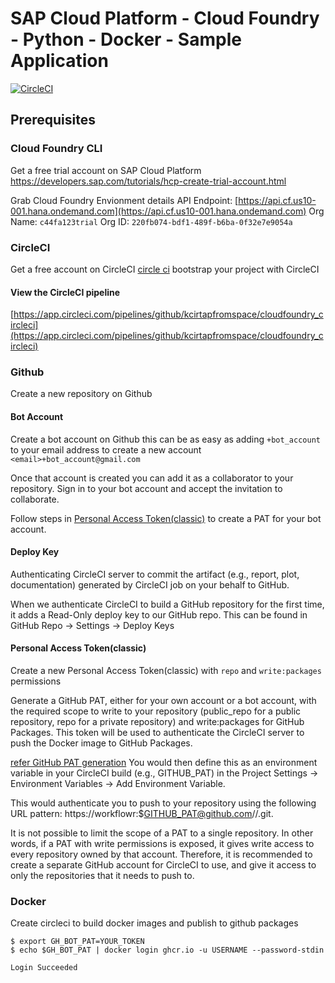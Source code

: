 # SAP Cloud Platform - Cloud Foundry - Python - Docker - Sample Application
[![CircleCI](https://dl.circleci.com/status-badge/img/gh/kcirtapfromspace/cloudfoundry_circleci/tree/main.svg?style=svg)](https://dl.circleci.com/status-badge/redirect/gh/kcirtapfromspace/cloudfoundry_circleci/tree/main)

## Prerequisites
### Cloud Foundry CLI
Get a free trial account on SAP Cloud Platform
https://developers.sap.com/tutorials/hcp-create-trial-account.html

Grab Cloud Foundry Envionment details
API Endpoint: [https://api.cf.us10-001.hana.ondemand.com](https://api.cf.us10-001.hana.ondemand.com)
Org Name: `c44fa123trial`
Org ID: `220fb074-bdf1-489f-b6ba-0f32e7e9054a`

### CircleCI
Get a free account on CircleCI
[circle ci][circle ci]
bootstrap your project with CircleCI

#### View the CircleCI pipeline
[https://app.circleci.com/pipelines/github/kcirtapfromspace/cloudfoundry_circleci](https://app.circleci.com/pipelines/github/kcirtapfromspace/cloudfoundry_circleci)

### Github
Create a new repository on Github

#### Bot Account
Create a bot account on Github
this can be as easy as adding `+bot_account` to your email address to create a new account
`<email>+bot_account@gmail.com`

Once that account is created you can add it as a collaborator to your repository.
Sign in to your bot account and accept the invitation to collaborate.


Follow steps in [Personal Access Token(classic)](#personal-access-tokenclassic) to create a PAT for your bot account.


#### Deploy Key
Authenticating CircleCI server to commit the artifact (e.g., report, plot, documentation) generated by CircleCI job on your behalf to GitHub.

When we authenticate CircleCI to build a GitHub repository for the first time, it adds a Read-Only deploy key to our GitHub repo. This can be found in GitHub Repo → Settings → Deploy Keys

#### Personal Access Token(classic)
Create a new Personal Access Token(classic) with `repo` and `write:packages` permissions

Generate a GitHub PAT, either for your own account or a bot account, with the required scope to write to your repository (public_repo for a public repository, repo for a private repository) and write:packages for GitHub Packages. This token will be used to authenticate the CircleCI server to push the Docker image to GitHub Packages.

[refer GitHub PAT generation](https://docs.github.com/en/github/authenticating-to-github/creating-a-personal-access-token)
You would then define this as an environment variable in your CircleCI build (e.g., GITHUB_PAT) in the Project Settings → Environment Variables → Add Environment Variable.

This would authenticate you to push to your repository using the following URL pattern: https://workflowr:$GITHUB_PAT@github.com/<account>/<repo>.git.

It is not possible to limit the scope of a PAT to a single repository. In other words, if a PAT with write permissions is exposed, it gives write access to every repository owned by that account. Therefore, it is recommended to create a separate GitHub account for CircleCI to use, and give it access to only the repositories that it needs to push to.


### Docker
Create circleci to build docker images and publish to github packages

```
$ export GH_BOT_PAT=YOUR_TOKEN
$ echo $GH_BOT_PAT | docker login ghcr.io -u USERNAME --password-stdin

Login Succeeded
```

[github circleci auth]: https://medium.com/@praveena.vennakula/github-circleci-authentication-ef1e85d24b0
[cloud foundry trial account]: https://developers.sap.com/tutorials/hcp-create-trial-account.html
[circle ci]: https://circleci.com/signup/